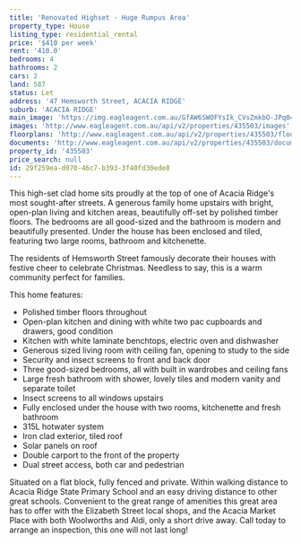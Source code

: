 ```yaml
---
title: 'Renovated Highset - Huge Rumpus Area'
property_type: House
listing_type: residential_rental
price: '$410 per week'
rent: '410.0'
bedrooms: 4
bathrooms: 2
cars: 2
land: 587
status: Let
address: '47 Hemsworth Street, ACACIA RIDGE'
suburb: 'ACACIA RIDGE'
main_image: 'https://img.eagleagent.com.au/GfAW6SWOFYsIk_CVsZmkbO-JPq0=/1280x854/smart/https://s3-us-west-2.amazonaws.com/eagleagent-orig/images/6824997/422745910-image-M.jpg'
images: 'http://www.eagleagent.com.au/api/v2/properties/435503/images'
floorplans: 'http://www.eagleagent.com.au/api/v2/properties/435503/floorplans'
documents: 'http://www.eagleagent.com.au/api/v2/properties/435503/documents'
property_id: '435503'
price_search: null
id: 29f259ea-d070-46c7-b393-3f40fd30ede8
---
```

This high-set clad home sits proudly at the top of one of Acacia Ridge's most sought-after streets. A generous family home upstairs with bright, open-plan living and kitchen areas, beautifully off-set by polished timber floors. The bedrooms are all good-sized and the bathroom is modern and beautifully presented. Under the house has been enclosed and tiled, featuring two large rooms, bathroom and kitchenette.

The residents of Hemsworth Street famously decorate their houses with festive cheer to celebrate Christmas. Needless to say, this is a warm community perfect for families.

This home features:

*  Polished timber floors throughout
*  Open-plan kitchen and dining with white two pac cupboards and drawers, good condition
*  Kitchen with white laminate benchtops, electric oven and dishwasher
*  Generous sized living room with ceiling fan, opening to study to the side
*  Security and insect screens to front and back door
*  Three good-sized bedrooms, all with built in wardrobes and ceiling fans
*  Large fresh bathroom with shower, lovely tiles and modern vanity and separate toilet
*  Insect screens to all windows upstairs
*  Fully enclosed under the house with two rooms, kitchenette and fresh bathroom
*  315L hotwater system
*  Iron clad exterior, tiled roof
*  Solar panels on roof
*  Double carport to the front of the property
*  Dual street access, both car and pedestrian

Situated on a flat block, fully fenced and private. Within walking distance to Acacia Ridge State Primary School and an easy driving distance to other great schools. Convenient to the great range of amenities this great area has to offer with the Elizabeth Street local shops, and the Acacia Market Place with both Woolworths and Aldi, only a short drive away. Call today to arrange an inspection, this one will not last long!